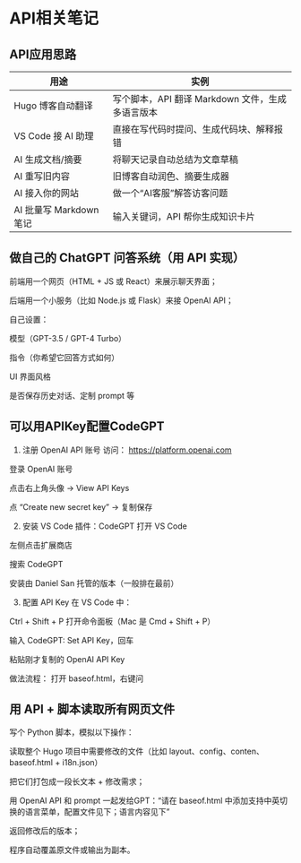 # API相关笔记

## API应用思路

| 用途                 | 实例                              |
| ------------------ | ------------------------------- |
| Hugo 博客自动翻译        | 写个脚本，API 翻译 Markdown 文件，生成多语言版本 |
| VS Code 接 AI 助理    | 直接在写代码时提问、生成代码块、解释报错            |
| AI 生成文档/摘要         | 将聊天记录自动总结为文章草稿                  |
| AI 重写旧内容           | 旧博客自动润色、摘要生成器                   |
| AI 接入你的网站          | 做一个“AI客服”解答访客问题                 |
| AI 批量写 Markdown 笔记 | 输入关键词，API 帮你生成知识卡片              |

## 做自己的 ChatGPT 问答系统（用 API 实现）

前端用一个网页（HTML + JS 或 React）来展示聊天界面；

后端用一个小服务（比如 Node.js 或 Flask）来接 OpenAI API；

自己设置：

模型（GPT-3.5 / GPT-4 Turbo）

指令（你希望它回答方式如何）

UI 界面风格

是否保存历史对话、定制 prompt 等

## 可以用APIKey配置CodeGPT

1. 注册 OpenAI API 账号
访问： https://platform.openai.com

登录 OpenAI 账号

点击右上角头像 → View API Keys

点 “Create new secret key” → 复制保存

2. 安装 VS Code 插件：CodeGPT
打开 VS Code

左侧点击扩展商店

搜索 CodeGPT

安装由 Daniel San 托管的版本（一般排在最前）

3. 配置 API Key
在 VS Code 中：

Ctrl + Shift + P 打开命令面板（Mac 是 Cmd + Shift + P）

输入 CodeGPT: Set API Key，回车

粘贴刚才复制的 OpenAI API Key

做法流程：
打开 baseof.html，右键问

## 用 API + 脚本读取所有网页文件

写个 Python 脚本，模拟以下操作：

读取整个 Hugo 项目中需要修改的文件（比如 layout、config、conten、 baseof.html + i18n.json）

把它们打包成一段长文本 + 修改需求；

用 OpenAI API 和 prompt 一起发给GPT：“请在 baseof.html 中添加支持中英切换的语言菜单，配置文件见下；语言内容见下”

返回修改后的版本；

程序自动覆盖原文件或输出为副本。

